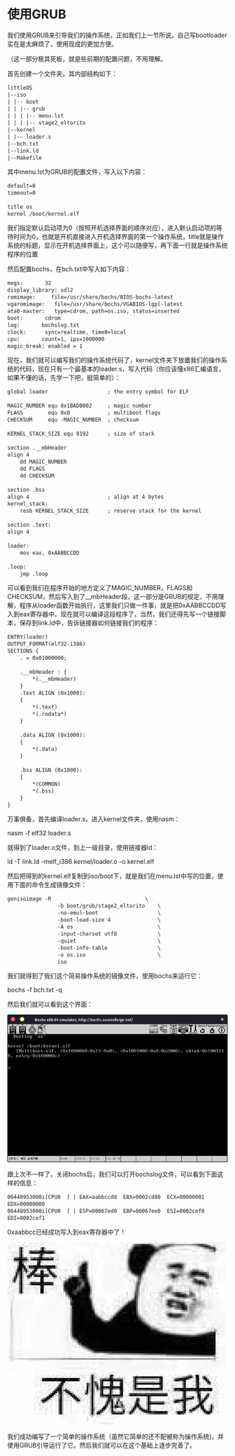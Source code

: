 # 使用GRUB

我们使用GRUB来引导我们的操作系统，正如我们上一节所说，自己写bootloader实在是太麻烦了，使用现成的更加方便。

（这一部分极其死板，就是些前期的配置问题，不用理解。

首先创建一个文件夹，其内部结构如下：

	littleOS
	|--iso
	| |-- boot
	| | |-- grub
	| | | |-- menu.lst
	| | | |-- stage2_eltorito
	|--kernel
	| |-- loader.s
	|--bch.txt
	|--link.ld
	|--Makefile



其中menu.lst为GRUB的配置文件，写入以下内容：

    default=0
    timeout=0
    
    title os
    kernel /boot/kernel.elf

我们指定默认启动项为0（按照开机选择界面的顺序对应），进入默认启动项的等待时间为0，也就是开机直接进入开机选择界面的第一个操作系统，title就是操作系统的标题，显示在开机选择界面上，这个可以随便写，再下面一行就是操作系统程序的位置

然后配置bochs，在bch.txt中写入如下内容：

    megs:       32
    display_library: sdl2
    romimage:     file=/usr/share/bochs/BIOS-bochs-latest
    vgaromimage:   file=/usr/share/bochs/VGABIOS-lgpl-latest
    ata0-master:   type=cdrom, path=os.iso, status=inserted
    boot:       cdrom
    log:       bochslog.txt
    clock:      sync=realtime, time0=local
    cpu:       count=1, ips=1000000
    magic_break: enabled = 1

现在，我们就可以编写我们的操作系统代码了，kernel文件夹下放置我们的操作系统的代码，现在只有一个最基本的loader.s，写入代码（你应该懂x86汇编语言，如果不懂的话，先学一下吧，挺简单的）：

```assembly
global loader                   ; the entry symbol for ELF

MAGIC_NUMBER equ 0x1BADB002     ; magic number
FLAGS        equ 0x0            ; multiboot flags
CHECKSUM     equ -MAGIC_NUMBER  ; checksum

KERNEL_STACK_SIZE equ 8192      ; size of stack

section .__mbHeader
align 4
    dd MAGIC_NUMBER
    dd FLAGS
    dd CHECKSUM

section .bss
align 4                         ; align at 4 bytes
kernel_stack:
    resb KERNEL_STACK_SIZE      ; reserve stack for the kernel

section .text:
align 4

loader:
    mov eax, 0xAABBCCDD

.loop:
    jmp .loop
```

可以看到我们在程序开始的地方定义了MAGIC_NUMBER，FLAGS和CHECKSUM，然后写入到了__mbHeader段，这一部分是GRUB的规定，不用理解，程序从loader函数开始执行，这里我们只做一件事，就是把0xAABBCCDD写入到eax寄存器中。现在就可以编译这段程序了，当然，我们还得先写一个链接脚本，保存到link.ld中，告诉链接器如何链接我们的程序：

    ENTRY(loader)
    OUTPUT_FORMAT(elf32-i386)
    SECTIONS {
        . = 0x01000000;
    
        .__mbHeader : {
            *(.__mbHeader)
        }
        .text ALIGN (0x1000):
        {
            *(.text)
            *(.rodata*)
        }
    
        .data ALIGN (0x1000):
        {
            *(.data)
        }
    
        .bss ALIGN (0x1000):
        {
            *(COMMON)
            *(.bss)
        }
    }

万事俱备，首先编译loader.s，进入kernel文件夹，使用nasm：

nasm -f elf32 loader.s

就得到了loader.o文件，到上一级目录，使用链接器ld：

ld -T link.ld -melf_i386 kernel/loader.o -o kernel.elf

然后把得到的kernel.elf复制到iso/boot下，就是我们在menu.lst中写的位置，使用下面的命令生成镜像文件：

    genisoimage -R                              \
                    -b boot/grub/stage2_eltorito    \
                    -no-emul-boot                   \
                    -boot-load-size 4               \
                    -A os                           \
                    -input-charset utf8             \
                    -quiet                          \
                    -boot-info-table                \
                    -o os.iso                       \
                    iso

我们就得到了我们这个简易操作系统的镜像文件，使用bochs来运行它：

bochs -f bch.txt -q

然后我们就可以看到这个界面：

![img](1.png) 

跟上次不一样了，关闭bochs后，我们可以打开bochslog文件，可以看到下面这样的信息：

    06448953000i[CPU0  ] | EAX=aabbccdd  EBX=0002cd80  ECX=00000001  EDX=00000000
    06448953000i[CPU0  ] | ESP=00067ed0  EBP=00067ee0  ESI=0002cef0  EDI=0002cef1

0xaabbcc已经成功写入到eax寄存器中了！

![img](2.jpg) 

我们成功编写了一个简单的操作系统（虽然它简单的还不配被称为操作系统)，并使用GRUB引导运行了它。然后我们就可以在这个基础上逐步完善了。